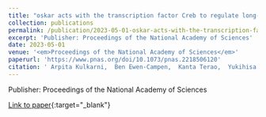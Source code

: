 ```yaml
---
title: "oskar acts with the transcription factor Creb to regulate long-term memory in crickets"
collection: publications
permalink: /publication/2023-05-01-oskar-acts-with-the-transcription-factor-Creb-to-regulate-long-term-memory-in-crickets
excerpt: 'Publisher: Proceedings of the National Academy of Sciences'
date: 2023-05-01
venue: '<em>Proceedings of the National Academy of Sciences</em>'
paperurl: 'https://www.pnas.org/doi/10.1073/pnas.2218506120'
citation: ' Arpita Kulkarni,  Ben Ewen-Campen,  Kanta Terao,  Yukihisa Matsumoto,  Yaolong Li,  Takayuki Watanabe,  Jonchee Kao,  Swapnil Parhad,  <b>Guillem Ylla</b>,  Makoto Mizunami,  Cassandra Extavour, &quot;oskar acts with the transcription factor Creb to regulate long-term memory in crickets.&quot; <em>Proceedings of the National Academy of Sciences</em>, 2023.'
---
```

Publisher: Proceedings of the National Academy of Sciences

[Link to paper](https://www.pnas.org/doi/10.1073/pnas.2218506120){:target="_blank"}
